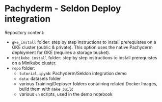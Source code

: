 # Pachyderm - Seldon Deploy integration

Repository content:

- `gke_install` folder: step by step instructions to install prerequistes on a GKE cluster (public & private). This option uses the native Pachyderm deployment for GKE (requires a storage bucket).
- `minikube_install` folder: step by step instructions to install prerequistes on a Minikube cluster.
- `repo` folder:
    * `tutorial.ipynb`: Pachyderm/Seldon integration demo
    * `data`: datasets folder
    * various Training/Deployer folders containing related Docker Images, build them with `make build`
    * various `sh` scripts, used in the demo notebook

